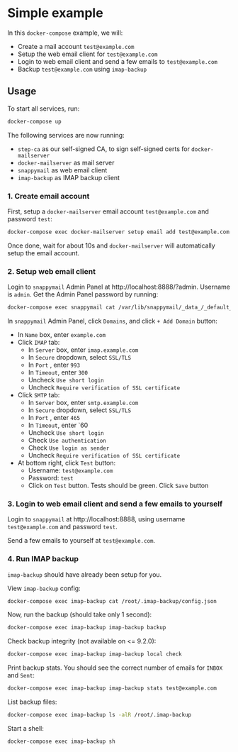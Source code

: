 # Simple example

In this `docker-compose` example, we will:

- Create a mail account `test@example.com`
- Setup the web email client for `test@example.com`
- Login to web email client and send a few emails to `test@example.com`
- Backup `test@example.com` using `imap-backup`

## Usage

To start all services, run:

```sh
docker-compose up
```

The following services are now running:

- `step-ca` as our self-signed CA, to sign self-signed certs for `docker-mailserver`
- `docker-mailserver` as mail server
- `snappymail` as web email client
- `imap-backup` as IMAP backup client

### 1. Create email account

First, setup a `docker-mailserver` email account `test@example.com` and password `test`:

```sh
docker-compose exec docker-mailserver setup email add test@example.com
```

Once done, wait for about 10s and `docker-mailserver` will automatically setup the email account.

### 2. Setup web email client

Login to `snappymail` Admin Panel at http://localhost:8888/?admin. Username is `admin`. Get the Admin Panel password by running:

```sh
docker-compose exec snappymail cat /var/lib/snappymail/_data_/_default_/admin_password.txt
```

In `snappymail` Admin Panel, click `Domains`, and click `+ Add Domain` button:

- In `Name` box, enter `example.com`
- Click `IMAP` tab:
  - In `Server` box, enter `imap.example.com`
  - In `Secure` dropdown, select `SSL/TLS`
  - In `Port` , enter `993`
  - In `Timeout`, enter `300`
  - Uncheck `Use short login`
  - Uncheck `Require verification of SSL certificate`
- Click `SMTP` tab:
  - In `Server` box, enter `smtp.example.com`
  - In `Secure` dropdown, select `SSL/TLS`
  - In `Port` , enter `465`
  - In `Timeout`, enter `60
  - Uncheck `Use short login`
  - Check `Use authentication`
  - Check `Use login as sender`
  - Uncheck `Require verification of SSL certificate`
- At bottom right, click `Test` button:
  - Username: `test@example.com`
  - Password: `test`
  - Click on `Test` button. Tests should be green. Click `Save` button

### 3. Login to web email client and send a few emails to yourself

Login to `snappymail` at http://localhost:8888, using username `test@example.com` and password `test`.

Send a few emails to yourself at `test@example.com`.

### 4. Run IMAP backup

`imap-backup` should have already been setup for you.

View `imap-backup` config:

```sh
docker-compose exec imap-backup cat /root/.imap-backup/config.json
```

Now, run the backup (should take only 1 second):

```sh
docker-compose exec imap-backup imap-backup backup
```

Check backup integrity (not available on <= 9.2.0):

```sh
docker-compose exec imap-backup imap-backup local check
```

Print backup stats. You should see the correct number of emails for `INBOX` and `Sent`:

```sh
docker-compose exec imap-backup imap-backup stats test@example.com
```

List backup files:

```sh
docker-compose exec imap-backup ls -alR /root/.imap-backup
```

Start a shell:

```sh
docker-compose exec imap-backup sh
```
